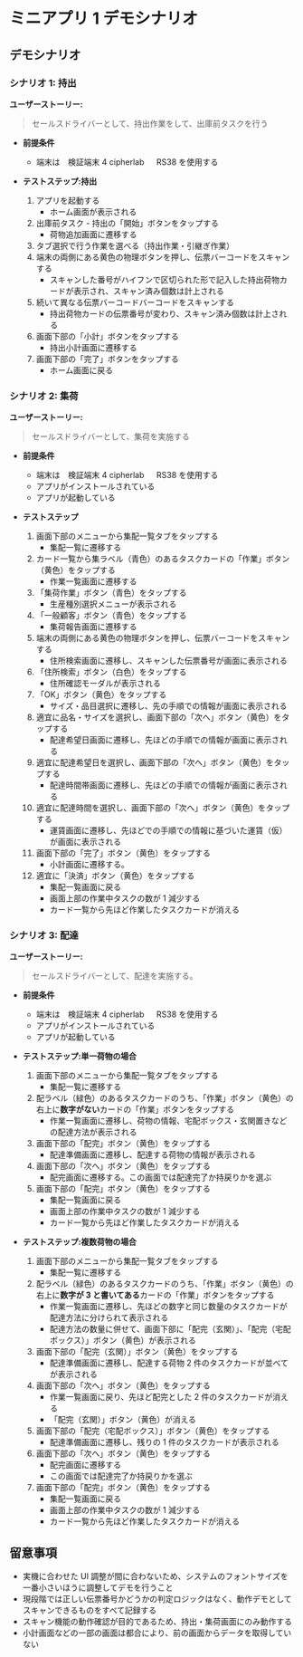 # ミニアプリ 1 デモシナリオ

## デモシナリオ

### シナリオ 1: 持出

**ユーザーストーリー:**

> セールスドライバーとして、持出作業をして、出庫前タスクを行う

- **前提条件**

  - 端末は　検証端末 4 cipherlab 　 RS38 を使用する

- **テストステップ:持出**

  1. アプリを起動する
     - ホーム画面が表示される
  1. 出庫前タスク - 持出の「開始」ボタンをタップする
     - 荷物追加画面に遷移する
  1. タブ選択で行う作業を選べる（持出作業・引継ぎ作業）
  1. 端末の両側にある黄色の物理ボタンを押し、伝票バーコードをスキャンする
     - スキャンした番号がハイフンで区切られた形で記入した持出荷物カードが表示され、スキャン済み個数は計上される
  1. 続いて異なる伝票バーコードバーコードをスキャンする
     - 持出荷物カードの伝票番号が変わり、スキャン済み個数は計上される
  1. 画面下部の「小計」ボタンをタップする
     - 持出小計画面に遷移する
  1. 画面下部の「完了」ボタンをタップする
     - ホーム画面に戻る

### シナリオ 2: 集荷

**ユーザーストーリー:**

> セールスドライバーとして、集荷を実施する

- **前提条件**

  - 端末は　検証端末 4 cipherlab 　 RS38 を使用する
  - アプリがインストールされている
  - アプリが起動している

- **テストステップ**

  1. 画面下部のメニューから集配一覧タブをタップする
     - 集配一覧に遷移する
  1. カード一覧から集ラベル（青色）のあるタスクカードの「作業」ボタン（黄色）をタップする
     - 作業一覧画面に遷移する
  1. 「集荷作業」ボタン（青色）をタップする
     - 生産種別選択メニューが表示される
  1. 「一般顧客」ボタン（青色）をタップする
     - 集荷報告画面に遷移する
  1. 端末の両側にある黄色の物理ボタンを押し、伝票バーコードをスキャンする
     - 住所検索画面に遷移し、スキャンした伝票番号が画面に表示される
  1. 「住所検索」ボタン（白色）をタップする
     - 住所確認モーダルが表示される
  1. 「OK」ボタン（黄色）をタップする
     - サイズ・品目選択に遷移し、先の手順での情報が画面に表示される
  1. 適宜に品名・サイズを選択し、画面下部の「次へ」ボタン（黄色）をタップする
     - 配達希望日画面に遷移し、先ほどの手順での情報が画面に表示される
  1. 適宜に配達希望日を選択し、画面下部の「次へ」ボタン（黄色）をタップする
     - 配達時間帯画面に遷移し、先ほどの手順での情報が画面に表示される
  1. 適宜に配達時間を選択し、画面下部の「次へ」ボタン（黄色）をタップする
     - 運賃画面に遷移し、先ほどでの手順での情報に基づいた運賃（仮）が画面に表示される
  1. 画面下部の「完了」ボタン（黄色）をタップする
     - 小計画面に遷移する。
  1. 適宜に「決済」ボタン（黄色）をタップする
     - 集配一覧画面に戻る
     - 画面上部の作業中タスクの数が 1 減少する
     - カード一覧から先ほど作業したタスクカードが消える

### シナリオ 3: 配達

**ユーザーストーリー:**

> セールスドライバーとして、配達を実施する。

- **前提条件**

  - 端末は　検証端末 4 cipherlab 　 RS38 を使用する
  - アプリがインストールされている
  - アプリが起動している

- **テストステップ:単一荷物の場合**

  1. 画面下部のメニューから集配一覧タブをタップする
     - 集配一覧に遷移する
  1. 配ラベル（緑色）のあるタスクカードのうち、「作業」ボタン（黄色）の右上に**数字がない**カードの「作業」ボタンをタップする
     - 作業一覧画面に遷移し、荷物の情報、宅配ボックス・玄関置きなどの配達方法が表示される
  1. 画面下部の「配完」ボタン（黄色）をタップする
     - 配達準備画面に遷移し、配達する荷物の情報が表示される
  1. 画面下部の「次へ」ボタン（黄色）をタップする
     - 配完画面に遷移する。この画面では配達完了か持戻りかを選ぶ
  1. 画面下部の「配完」ボタン（黄色）をタップする
     - 集配一覧画面に戻る
     - 画面上部の作業中タスクの数が 1 減少する
     - カード一覧から先ほど作業したタスクカードが消える

- **テストステップ:複数荷物の場合**

  1. 画面下部のメニューから集配一覧タブをタップする
     - 集配一覧に遷移する
  1. 配ラベル（緑色）のあるタスクカードのうち、「作業」ボタン（黄色）の右上に**数字が 3 と書いてある**カードの「作業」ボタンをタップする
     - 作業一覧画面に遷移し、先ほどの数字と同じ数量のタスクカードが配達方法に分けられて表示される
     - 配達方法の数量に併せて、画面下部に「配完（玄関）」、「配完（宅配ボックス）」ボタン（黄色）が表示される
  1. 画面下部の「配完（玄関）」ボタン（黄色）をタップする
     - 配達準備画面に遷移し、配達する荷物 2 件のタスクカードが並べてが表示される
  1. 画面下部の「次へ」ボタン（黄色）をタップする
     - 作業一覧画面に戻り、先ほど配完とした 2 件のタスクカードが消える
     - 「配完（玄関）」ボタン（黄色）が消える
  1. 画面下部の「配完（宅配ボックス）」ボタン（黄色）をタップする
     - 配達準備画面に遷移し、残りの 1 件のタスクカードが表示される
  1. 画面下部の「次へ」ボタン（黄色）をタップする
     - 配完画面に遷移する
     - この画面では配達完了か持戻りかを選ぶ
  1. 画面下部の「配完」ボタン（黄色）をタップする
     - 集配一覧画面に戻る
     - 画面上部の作業中タスクの数が 1 減少する
     - カード一覧から先ほど作業したタスクカードが消える

## 留意事項

- 実機に合わせた UI 調整が間に合わないため、システムのフォントサイズを一番小さいほうに調整してデモを行うこと
- 現段階では正しい伝票番号かどうかの判定ロジックはなく、動作デモとしてスキャンできるものをすべて記録する
- スキャン機能の動作確認が目的であるため、持出・集荷画面にのみ動作する
- 小計画面などの一部の画面は都合により、前の画面からデータを取得していない
